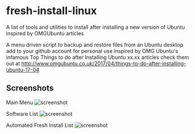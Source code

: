 # fresh-install-linux
A list of tools and utilities to install after installing a new version of Ubuntu inspired by OMGUbuntu articles

A menu driven script to backup and restore files from an Ubuntu   desktop
 add to your github account for personal use
 inspired by OMG Ubuntu's infamous
 Top Things to do after Installing Ubuntu xx.xx articles
 check them out at http://www.omgubuntu.co.uk/2017/04/things-to-do-after-installing-ubuntu-17-04

## Screenshots ##

Main Menu
![screenshot](https://github.com/tmeralus/fresh-install-linux/blob/master/img/main-menu.png)

Software List
![screenshot](https://github.com/tmeralus/fresh-install-linux/blob/master/img/software-list.png)

Automated Fresh Install List
![screenshot](https://github.com/tmeralus/fresh-install-linux/blob/master/img/fresh-install-menu.png)
